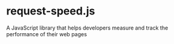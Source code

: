 # request-speed.js
A JavaScript library that helps developers measure and track the performance of their web pages
